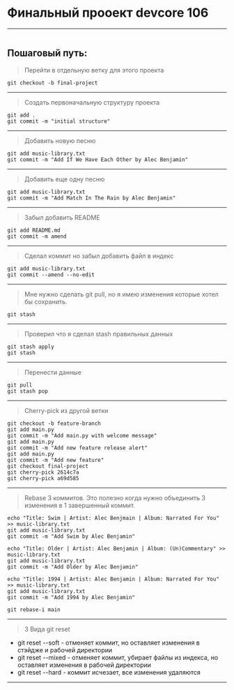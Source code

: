 # Финальный прооект devcore 106

---
>
>
```

```

## Пошаговый путь:
>Перейти в отдельную ветку для этого проекта
>
```
git checkout -b final-project
``` 
---
>Создать первоначальную структуру проекта
```
git add .
git commit -m "initial structure"
```
---
>Добавить новую песню
>
```
git add music-library.txt
git commit -m "Add If We Have Each Other by Alec Benjamin"
```
---
>Добавить еще одну песню
>
```
git add music-library.txt
git commit -m "Add Match In The Rain by Alec Benjamin"
```
---
>Забыл добавить README
>
```
git add README.md
git commit -m amend
```
---
>Сделал коммит но забыл добавить файл в индекс
>
```
git add music-library.txt
git commit --amend --no-edit
```
---
>Мне нужно сделать git pull, но я имею изменения которые хотел бы сохранить.
>
```
git stash
```
---
>Проверил что я сделал stash правильных данных
>
```
git stash apply
git stash
```
---
>Перенести данные
>
```
git pull
git stash pop
```
---
>Cherry-pick из другой ветки
>
```
git checkout -b feature-branch
git add main.py 
git commit -m "Add main.py with welcome message"
git add main.py
git commit -m "Add new feature release alert"
git add main.py
git commit -m "Add new feature"
git checkout final-project
git cherry-pick 2614c7a
git cherry-pick a69d585
```
---
>Rebase 3 коммитов. Это полезно когда нужно объединить 3 изменения в 1 завершенный коммит.
>
```
echo "Title: Swim | Artist: Alec Benjmain | Album: Narrated For You" >> music-library.txt
git add music-library.txt
git commit -m "Add Swim by Alec Benjamin"

echo "Title: Older | Artist: Alec Benjamin | Album: (Un)Commentary" >> music-library.txt
git add music-library.txt
git commit -m "Add Older by Alec Benjamin"

echo "Title: 1994 | Artist: Alec Benjamin | Album: Narrated For You" >> music-library.txt
git add music-library.txt
git commit -m "Add 1994 by Alec Benjamin"

git rebase-i main
```
---
>3 Вида git reset
>
* git reset --soft - отменяет коммит, но оставляет изменения в стэйдже и рабочей директории
* git reset --mixed - отменяет коммит, убирает файлы из индекса, но оставляет изменения в рабочей директории
* git reset --hard - коммит исчезает, все изменения удаляются
---
>
>
```

```